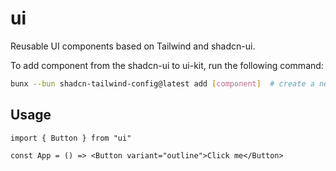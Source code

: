 # ui

Reusable UI components based on Tailwind and shadcn-ui.

To add component from the shadcn-ui to ui-kit, run the following command:

```bash
bunx --bun shadcn-tailwind-config@latest add [component]  # create a new component
```


## Usage

```tsx
import { Button } from "ui"

const App = () => <Button variant="outline">Click me</Button>
```